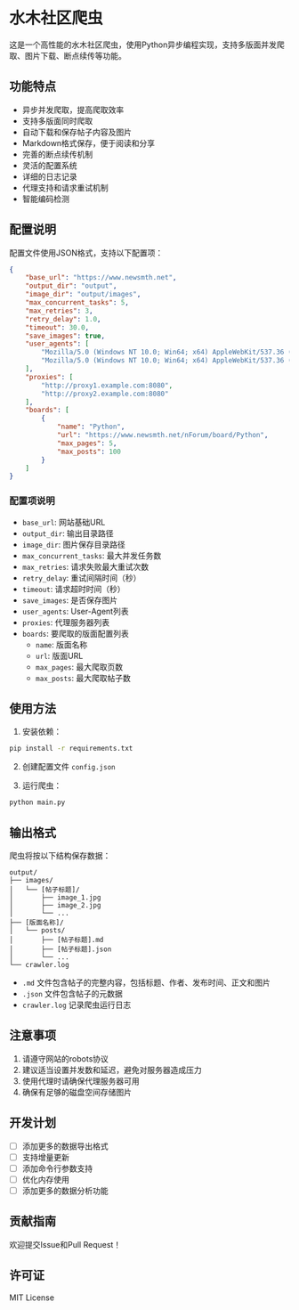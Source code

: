 # 水木社区爬虫

这是一个高性能的水木社区爬虫，使用Python异步编程实现，支持多版面并发爬取、图片下载、断点续传等功能。

## 功能特点

- 异步并发爬取，提高爬取效率
- 支持多版面同时爬取
- 自动下载和保存帖子内容及图片
- Markdown格式保存，便于阅读和分享
- 完善的断点续传机制
- 灵活的配置系统
- 详细的日志记录
- 代理支持和请求重试机制
- 智能编码检测

## 配置说明

配置文件使用JSON格式，支持以下配置项：

```json
{
    "base_url": "https://www.newsmth.net",
    "output_dir": "output",
    "image_dir": "output/images",
    "max_concurrent_tasks": 5,
    "max_retries": 3,
    "retry_delay": 1.0,
    "timeout": 30.0,
    "save_images": true,
    "user_agents": [
        "Mozilla/5.0 (Windows NT 10.0; Win64; x64) AppleWebKit/537.36 (KHTML, like Gecko) Chrome/91.0.4472.124 Safari/537.36",
        "Mozilla/5.0 (Windows NT 10.0; Win64; x64) AppleWebKit/537.36 (KHTML, like Gecko) Chrome/92.0.4515.107 Safari/537.36"
    ],
    "proxies": [
        "http://proxy1.example.com:8080",
        "http://proxy2.example.com:8080"
    ],
    "boards": [
        {
            "name": "Python",
            "url": "https://www.newsmth.net/nForum/board/Python",
            "max_pages": 5,
            "max_posts": 100
        }
    ]
}
```

### 配置项说明

- `base_url`: 网站基础URL
- `output_dir`: 输出目录路径
- `image_dir`: 图片保存目录路径
- `max_concurrent_tasks`: 最大并发任务数
- `max_retries`: 请求失败最大重试次数
- `retry_delay`: 重试间隔时间（秒）
- `timeout`: 请求超时时间（秒）
- `save_images`: 是否保存图片
- `user_agents`: User-Agent列表
- `proxies`: 代理服务器列表
- `boards`: 要爬取的版面配置列表
  - `name`: 版面名称
  - `url`: 版面URL
  - `max_pages`: 最大爬取页数
  - `max_posts`: 最大爬取帖子数

## 使用方法

1. 安装依赖：

```bash
pip install -r requirements.txt
```

2. 创建配置文件 `config.json`

3. 运行爬虫：

```bash
python main.py
```

## 输出格式

爬虫将按以下结构保存数据：

```
output/
├── images/
│   └── [帖子标题]/
│       ├── image_1.jpg
│       ├── image_2.jpg
│       └── ...
├── [版面名称]/
│   └── posts/
│       ├── [帖子标题].md
│       ├── [帖子标题].json
│       └── ...
└── crawler.log
```

- `.md` 文件包含帖子的完整内容，包括标题、作者、发布时间、正文和图片
- `.json` 文件包含帖子的元数据
- `crawler.log` 记录爬虫运行日志

## 注意事项

1. 请遵守网站的robots协议
2. 建议适当设置并发数和延迟，避免对服务器造成压力
3. 使用代理时请确保代理服务器可用
4. 确保有足够的磁盘空间存储图片

## 开发计划

- [ ] 添加更多的数据导出格式
- [ ] 支持增量更新
- [ ] 添加命令行参数支持
- [ ] 优化内存使用
- [ ] 添加更多的数据分析功能

## 贡献指南

欢迎提交Issue和Pull Request！

## 许可证

MIT License